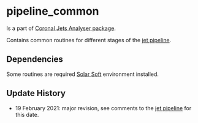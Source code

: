 # pipeline_common
Is a part of [Coronal Jets Analyser package](https://github.com/coronal-jets).

Contains common routines for different stages of the [jet pipeline](https://github.com/coronal-jets/pipeline_aia).

## Dependencies
Some routines are required [Solar Soft](https://www.lmsal.com/solarsoft/ssw_packages_info.html) environment installed.

## Update History
* 19 February 2021: major revision, see comments to the [jet pipeline](https://github.com/coronal-jets/pipeline_aia) for this date.
